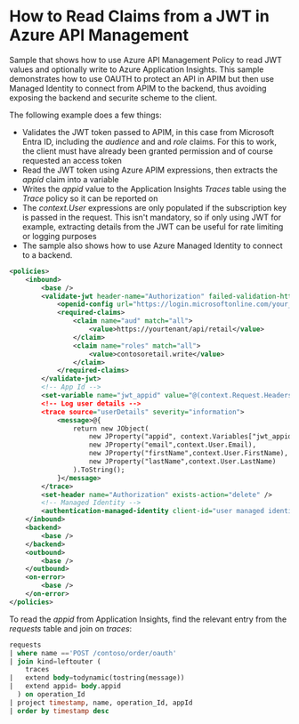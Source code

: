 # How to Read Claims from a JWT in Azure API Management

Sample that shows how to use Azure API Management Policy to read JWT values and optionally write to Azure Application Insights. This sample demonstrates how to use OAUTH to protect an API in APIM but then use Managed Identity to connect from APIM to the backend, thus avoiding exposing the backend and securite scheme to the client.

The following example does a few things:
* Validates the JWT token passed to APIM, in this case from Microsoft Entra ID, including the *audience* and and *role* claims. For this to work, the client must have already been granted permission and of course requested an access token
* Read the JWT token using Azure APIM expressions, then extracts the *appid* claim into a variable
* Writes the *appid* value to the Application Insights *Traces* table using the *Trace* policy so it can be reported on
* The *context.User* expressions are only populated if the subscription key is passed in the request. This isn't mandatory, so if only using JWT for example, extracting details from the JWT can be useful for rate limiting or logging purposes
* The sample also shows how to use Azure Managed Identity to connect to a backend.

```xml
<policies>
    <inbound>
        <base />
        <validate-jwt header-name="Authorization" failed-validation-httpcode="401" failed-validation-error-message="Unauthorized" require-expiration-time="true" require-scheme="Bearer" require-signed-tokens="true">
            <openid-config url="https://login.microsoftonline.com/your_tenant/.well-known/openid-configuration" />
            <required-claims>
                <claim name="aud" match="all">
                    <value>https://yourtenant/api/retail</value>
                </claim>
                <claim name="roles" match="all">
                    <value>contosoretail.write</value>
                </claim>
            </required-claims>
        </validate-jwt>
        <!-- App Id -->
        <set-variable name="jwt_appid" value="@(context.Request.Headers.GetValueOrDefault("Authorization","").AsJwt().Claims.GetValueOrDefault("appid"))" />
        <!-- Log user details -->
        <trace source="userDetails" severity="information">
            <message>@{
                return new JObject(
                    new JProperty("appid", context.Variables["jwt_appid"]),
                    new JProperty("email",context.User.Email),
                    new JProperty("firstName",context.User.FirstName),
                    new JProperty("lastName",context.User.LastName)
                ).ToString();
            }</message>
        </trace>
        <set-header name="Authorization" exists-action="delete" />
        <!-- Managed Identity -->
        <authentication-managed-identity client-id="user managed identity" resource="https://yourtenant.onmicrosoft.com/contoso/backend" />
    </inbound>
    <backend>
        <base />
    </backend>
    <outbound>
        <base />
    </outbound>
    <on-error>
        <base />
    </on-error>
</policies>
```
To read the *appid* from Application Insights, find the relevant entry from the *requests* table and join on *traces*:
``` sql
requests
| where name =='POST /contoso/order/oauth'
| join kind=leftouter (
    traces
|   extend body=todynamic(tostring(message))
|   extend appid= body.appid
  ) on operation_Id
| project timestamp, name, operation_Id, appId
| order by timestamp desc  
```
